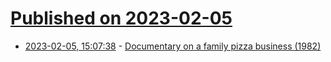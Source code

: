 # [Published on 2023-02-05](index.md)

* [2023-02-05, 15:07:38](https://news.ycombinator.com/item?id=34665455) - [Documentary on a family pizza business (1982)](https://grubbits.com/getting-your-fair-shake-in-the-family-business/)
